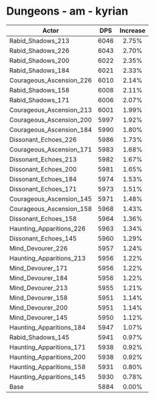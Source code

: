 # Dungeons - am - kyrian
| Actor | DPS | Increase |
|---|:---:|:---:|
|Rabid_Shadows_213|6046|2.75%|
|Rabid_Shadows_226|6043|2.70%|
|Rabid_Shadows_200|6022|2.35%|
|Rabid_Shadows_184|6021|2.33%|
|Courageous_Ascension_226|6010|2.14%|
|Rabid_Shadows_158|6008|2.11%|
|Rabid_Shadows_171|6006|2.07%|
|Courageous_Ascension_213|6001|1.99%|
|Courageous_Ascension_200|5997|1.92%|
|Courageous_Ascension_184|5990|1.80%|
|Dissonant_Echoes_226|5986|1.73%|
|Courageous_Ascension_171|5983|1.68%|
|Dissonant_Echoes_213|5982|1.67%|
|Dissonant_Echoes_200|5981|1.65%|
|Dissonant_Echoes_184|5974|1.53%|
|Dissonant_Echoes_171|5973|1.51%|
|Courageous_Ascension_145|5971|1.48%|
|Courageous_Ascension_158|5968|1.43%|
|Dissonant_Echoes_158|5964|1.36%|
|Haunting_Apparitions_226|5963|1.34%|
|Dissonant_Echoes_145|5960|1.29%|
|Mind_Devourer_226|5957|1.24%|
|Haunting_Apparitions_213|5956|1.22%|
|Mind_Devourer_171|5956|1.22%|
|Mind_Devourer_184|5956|1.22%|
|Mind_Devourer_213|5955|1.21%|
|Mind_Devourer_158|5951|1.14%|
|Mind_Devourer_200|5951|1.14%|
|Mind_Devourer_145|5950|1.12%|
|Haunting_Apparitions_184|5947|1.07%|
|Rabid_Shadows_145|5941|0.97%|
|Haunting_Apparitions_171|5938|0.92%|
|Haunting_Apparitions_200|5938|0.92%|
|Haunting_Apparitions_158|5931|0.80%|
|Haunting_Apparitions_145|5930|0.78%|
|Base|5884|0.00%|
